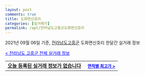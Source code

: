 ```yaml
---
layout: post
comments: true
title: 도화면신호리
categories: [실거래가]
permalink: /apt/전라남도고흥군도화면신호리
---
```


2021년 09월 06일 기준, <a href="/apt/전라남도고흥군">전라남도고흥군</a> 도화면신호리 한달간 실거래 정보

<a style="color: blue;" href="/apt/전라남도고흥군">< 전라남도 고흥군 전체 실거래 정보</a>
<!---- start ---->
<table>
  <tr>
    <td colspan="4" style="font-weight: bold;"><a href="/apt/전라남도고흥군도화면신호리{name_without_space}">오늘 등록된 실거래 정보가 없습니다</a> &nbsp;&nbsp;&nbsp; <a style="color: blue; font-size: smaller;" href="/apt/전라남도고흥군도화면신호리{name_without_space}">면적별 최고가 ></a></td>
  </tr>
    
</table>
<!---- end ---->
    